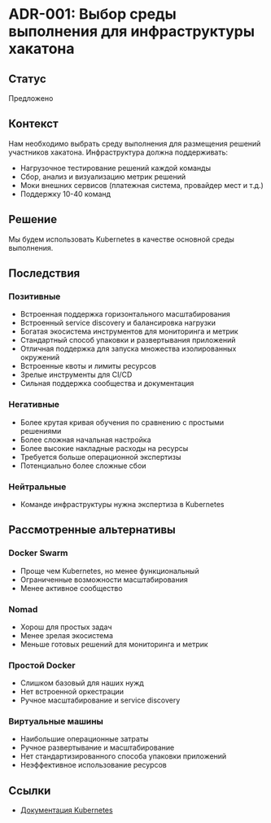 # ADR-001: Выбор среды выполнения для инфраструктуры хакатона

## Статус

Предложено

## Контекст

Нам необходимо выбрать среду выполнения для размещения решений участников хакатона. Инфраструктура должна поддерживать:

- Нагрузочное тестирование решений каждой команды
- Сбор, анализ и визуализацию метрик решений
- Моки внешних сервисов (платежная система, провайдер мест и т.д.)
- Поддержку 10-40 команд

## Решение

Мы будем использовать Kubernetes в качестве основной среды выполнения.

## Последствия

### Позитивные

- Встроенная поддержка горизонтального масштабирования
- Встроенный service discovery и балансировка нагрузки
- Богатая экосистема инструментов для мониторинга и метрик
- Стандартный способ упаковки и развертывания приложений
- Отличная поддержка для запуска множества изолированных окружений
- Встроенные квоты и лимиты ресурсов
- Зрелые инструменты для CI/CD
- Сильная поддержка сообщества и документация

### Негативные

- Более крутая кривая обучения по сравнению с простыми решениями
- Более сложная начальная настройка
- Более высокие накладные расходы на ресурсы
- Требуется больше операционной экспертизы
- Потенциально более сложные сбои

### Нейтральные

- Команде инфраструктуры нужна экспертиза в Kubernetes

## Рассмотренные альтернативы

### Docker Swarm

- Проще чем Kubernetes, но менее функциональный
- Ограниченные возможности масштабирования
- Менее активное сообщество

### Nomad

- Хорош для простых задач
- Менее зрелая экосистема
- Меньше готовых решений для мониторинга и метрик

### Простой Docker

- Слишком базовый для наших нужд
- Нет встроенной оркестрации
- Ручное масштабирование и service discovery

### Виртуальные машины

- Наибольшие операционные затраты
- Ручное развертывание и масштабирование
- Нет стандартизированного способа упаковки приложений
- Неэффективное использование ресурсов

## Ссылки

- [Документация Kubernetes](https://kubernetes.io/docs/)
